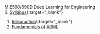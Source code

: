 MIE590/690D Deep Learning for Engineering  
0. [Syllabus](https://nbviewer.org/github/chaitragopalappa/MIE590-690D/blob/main/0_Syllabus.ipynb){:target="_blank"}
1. [Introduction](https://nbviewer.org/github/chaitragopalappa/MIE590-690D/blob/main/1_Intro.ipynb){:target="_blank"}
2. [Fundamentals of AI/ML](https://nbviewer.org/github/chaitragopalappa/MIE590-690D/blob/main/1_Fundamentals_of_AI_ML.ipynb)
